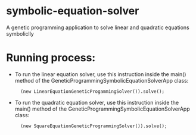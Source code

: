 # symbolic-equation-solver
A genetic programming application to solve linear and quadratic equations symboliclly

# Running process:

* To run the linear equation solver, use this instruction inside the main() method of the GeneticProgrammingSymbolicEquationSolverApp class:
        
        (new LinearEquationGeneticProgammingSolver()).solve();

* To run the quadratic equation solver, use this instruction inside the main() method of the GeneticProgrammingSymbolicEquationSolverApp class:
        
        (new SquareEquationGeneticProgrammingSolver()).solve();
